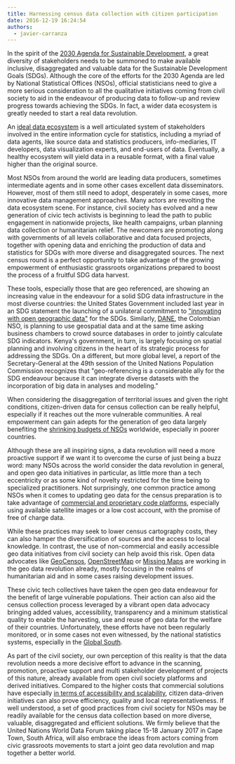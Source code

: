 ```yaml
---
title: Harnessing census data collection with citizen participation
date: 2016-12-19 16:24:54
authors:
  - javier-carranza
---
```


In the spirit of the
[2030 Agenda for Sustainable Development](https://sustainabledevelopment.un.org/post2015/transformingourworld),
a great diversity of stakeholders needs to be summoned to make available
inclusive, disaggregated and valuable data for the Sustainable Development Goals
(SDGs). Although the core of the efforts for the 2030 Agenda are led by National
Statistical Offices (NSOs), official statisticians need to give a more serious
consideration to all the qualitative initiatives coming from civil society to
aid in the endeavour of producing data to follow-up and review progress towards
achieving the SDGs. In fact, a wider data ecosystem is greatly needed to start a
real data revolution.

An
[ideal data ecosystem](https://blog.okfn.org/2011/03/31/building-the-open-data-ecosystem/)
is a well articulated system of stakeholders involved in the entire information
cycle for statistics, including a myriad of data agents, like source data and
statistics producers, info-mediaries, IT developers, data visualization experts,
and end-users of data. Eventually, a healthy ecosystem will yield data in a
reusable format, with a final value higher than the original source.

Most NSOs from around the world are leading data producers, sometimes
intermediate agents and in some other cases excellent data disseminators.
However, most of them still need to adopt, desperately in some cases, more
innovative data management approaches. Many actors are revolting the data
ecosystem scene. For instance, civil society has evolved and a new generation of
civic tech activists is beginning to lead the path to public engagement in
nationwide projects, like health campaigns, urban planning data collection or
humanitarian relief. The newcomers are promoting along with governments of all
levels collaborative and data focused projects, together with opening data and
enriching the production of data and statistics for SDGs with more diverse and
disaggregated sources. The next census round is a perfect opportunity to take
advantage of the growing empowerment of enthusiastic grassroots organizations
prepared to boost the process of a fruitful SDG data harvest.

These tools, especially those that are geo referenced, are showing an increasing
value in the endeavour for a solid SDG data infrastructure in the most diverse
countries: the United States Government included last year in an SDG statement
the launching of a unilateral commitment to
["innovating with open geographic data"](https://2009-2017.state.gov/r/pa/prs/ps/2016/09/262294.htm)
for the SDGs. Similarly, [DANE](https://www.dane.gov.co/), the Colombian NSO, is
planning to use geospatial data and at the same time asking business chambers to
crowd source databases in order to jointly calculate SDG indicators. Kenya's
government, in turn, is largely focusing on spatial planning and involving
citizens in the heart of its strategic process for addressing the SDGs. On a
different, but more global level, a report of the Secretary-General at the 49th
session of the United Nations Population Commission recognizes that
"geo-referencing is a considerable ally for the SDG endeavour because it can
integrate diverse datasets with the incorporation of big data in analyses and
modeling."

When considering the disaggregation of territorial issues and given the right
conditions, citizen-driven data for census collection can be really helpful,
especially if it reaches out the more vulnerable communities. A real empowerment
can gain adepts for the generation of geo data largely benefiting the
[shrinking budgets of NSOs](https://paa2015.princeton.edu/papers/153763)
worldwide, especially in poorer countries.

Although these are all inspiring signs, a data revolution will need a more
proactive support if we want it to overcome the curse of just being a buzz word:
many NSOs across the world consider the data revolution in general, and open geo
data initiatives in particular, as little more than a tech eccentricity or as
some kind of novelty restricted for the time being to specialized practitioners.
Not surprisingly, one common practice among NSOs when it comes to updating geo
data for the census preparation is to take advantage of
[commercial and proprietary code platforms](https://www.cepal.org/es/eventos/censos-la-ronda-2020-potencialidades-limitaciones-frente-objetivos-desarrollo-sostenible-la),
especially using available satellite images or a low cost account, with the
promise of free of charge data.

While these practices may seek to lower census cartography costs, they can also
hamper the diversification of sources and the access to local knowledge. In
contrast, the use of non-commercial and easily accessible geo data initiatives
from civil society can help avoid this risk. Open data advocates like
[GeoCensos](http://www.geocensos.com),
[OpenStreetMap](https://www.openstreetmap.org) or
[Missing Maps](https://www.missingmaps.org/) are working in the geo data
revolution already, mostly focusing in the realms of humanitarian aid and in
some cases raising development issues.

These civic tech collectives have taken the open geo data endeavour for the
benefit of large vulnerable populations. Their action can also aid the census
collection process leveraged by a vibrant open data advocacy bringing added
values, accessibility, transparency and a minimum statistical quality to enable
the harvesting, use and reuse of geo data for the welfare of their countries.
Unfortunately, these efforts have not been regularly monitored, or in some cases
not even witnessed, by the national statistics systems, especially in the
[Global South](https://en.wikipedia.org/wiki/Global_South).

As part of the civil society, our own perception of this reality is that the
data revolution needs a more decisive effort to advance in the scanning,
promotion, proactive support and multi stakeholder development of projects of
this nature, already available from open civil society platforms and derived
initiatives. Compared to the higher costs that commercial solutions have
especially
[in terms of accessibility and scalability](https://geo.intetics.com/geo-blog/commercial-vs-open-source-a-comparison-of-gis-software),
citizen data-driven initiatives can also prove efficiency, quality and local
representativeness. If well understood, a set of good practices from civil
society for NSOs may be readily available for the census data collection based
on more diverse, valuable, disaggregated and efficient solutions. We firmly
believe that the United Nations World Data Forum taking place 15-18 January 2017
in Cape Town, South Africa, will also embrace the ideas from actors coming from
civic grassroots movements to start a joint geo data revolution and map together
a better world.
